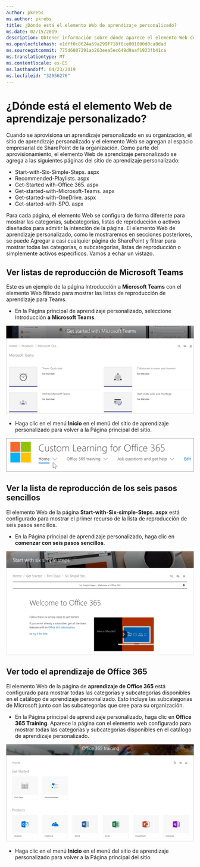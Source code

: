 ```yaml
---
author: pkrebs
ms.author: pkrebs
title: ¿Dónde está el elemento Web de aprendizaje personalizado?
ms.date: 02/15/2019
description: Obtener información sobre dónde aparece el elemento Web de aprendizaje personalizado en el sitio de aprendizaje personalizado
ms.openlocfilehash: e1dff0c8624a69a299f718f0ce001000d0ca8dad
ms.sourcegitcommit: 775d6807291ab263eea5ec649d9aaf1933fb41ca
ms.translationtype: MT
ms.contentlocale: es-ES
ms.lasthandoff: 04/23/2019
ms.locfileid: "32056276"
---
```

# <a name="wheres-the-custom-learning-web-part"></a>¿Dónde está el elemento Web de aprendizaje personalizado?

Cuando se aprovisiona un aprendizaje personalizado en su organización, el sitio de aprendizaje personalizado y el elemento Web se agregan al espacio empresarial de SharePoint de la organización. Como parte del aprovisionamiento, el elemento Web de aprendizaje personalizado se agrega a las siguientes páginas del sitio de aprendizaje personalizado:

- Start-with-Six-Simple-Steps. aspx 
- Recommended-Playlists. aspx
- Get-Started with-Office 365. aspx
- Get-started-with-Microsoft-Teams. aspx
- Get-started-with-OneDrive. aspx
- Get-started-with-SPO. aspx

Para cada página, el elemento Web se configura de forma diferente para mostrar las categorías, subcategorías, listas de reproducción o activos diseñados para admitir la intención de la página. El elemento Web de aprendizaje personalizado, como le mostraremos en secciones posteriores, se puede Agregar a casi cualquier página de SharePoint y filtrar para mostrar todas las categorías, o subcategorías, listas de reproducción o simplemente activos específicos. Vamos a echar un vistazo. 

## <a name="view-microsoft-teams-playlists"></a>Ver listas de reproducción de Microsoft Teams

Este es un ejemplo de la página Introducción a **Microsoft Teams** con el elemento Web filtrado para mostrar las listas de reproducción de aprendizaje para Teams. 

- En la Página principal de aprendizaje personalizado, seleccione Introducción **a Microsoft Teams**.

![CG-whereiswp-Teams. png](media/cg-whereiswp-teams.png)

- Haga clic en el menú **Inicio** en el menú del sitio de aprendizaje personalizado para volver a la Página principal del sitio.

![CG-homebtnmenu. png](media/cg-homebtnmenu.png)

## <a name="view-the-six-simple-steps-playlist"></a>Ver la lista de reproducción de los seis pasos sencillos

El elemento Web de la página **Start-with-Six-simple-Steps. aspx** está configurado para mostrar el primer recurso de la lista de reproducción de seis pasos sencillos. 

- En la Página principal de aprendizaje personalizado, haga clic en **comenzar con seis pasos sencillos**. 

![CG-whereiswp-Six. png](media/cg-whereiswp-six.png)

## <a name="view-all-office-365-training"></a>Ver todo el aprendizaje de Office 365

El elemento Web de la página de **aprendizaje de Office 365** está configurado para mostrar todas las categorías y subcategorías disponibles en el catálogo de aprendizaje personalizado. Esto incluye las subcategorías de Microsoft junto con las subcategorías que cree para su organización.

- En la Página principal de aprendizaje personalizado, haga clic en **Office 365 Training**. Aparece la página con el elemento web configurado para mostrar todas las categorías y subcategorías disponibles en el catálogo de aprendizaje personalizado.

![CG-whereiswp-o365. png](media/cg-whereiswp-o365.png)

- Haga clic en el menú **Inicio** en el menú del sitio de aprendizaje personalizado para volver a la Página principal del sitio.

